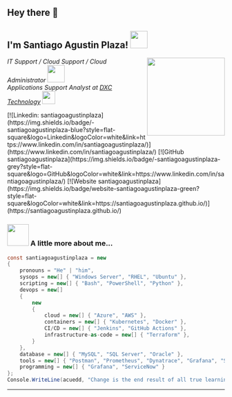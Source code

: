 ## Hey there 👋
<h2> I'm Santiago Agustin Plaza! <img src="https://i.giphy.com/media/WFZvB7VIXBgiz3oDXE/giphy.webp" width="40"></h2>
<img align='right' src="https://media.giphy.com/media/iIqmM5tTjmpOB9mpbn/giphy.gif" width="180">
<p><em>IT Support / Cloud Support / Cloud Administrator </a><img src="https://i.giphy.com/media/q8ETWhRGPuUO7hsIq7/giphy.webp" width="40"></br>Applications Support Analyst at <a href="https://dxc.com/us/en/">DXC Technology</a>  <img src="https://media.giphy.com/media/WUlplcMpOCEmTGBtBW/giphy.gif" width="30"> 
</em></p>
[![Linkedin: santiagoagustinplaza](https://img.shields.io/badge/-santiagoagustinplaza-blue?style=flat-square&logo=Linkedin&logoColor=white&link=https://www.linkedin.com/in/santiagoagustinplaza/)](https://www.linkedin.com/in/santiagoagustinplaza/)
[![GitHub santiagoagustinplaza](https://img.shields.io/badge/-santiagoagustinplaza-grey?style=flat-square&logo=GitHub&logoColor=white&link=https://www.linkedin.com/in/santiagoagustinplaza/)
[![Website santiagoagustinplaza](https://img.shields.io/badge/website-santiagoagustinplaza-green?style=flat-square&logoColor=white&link=https://santiagoagustinplaza.github.io/)](https://santiagoagustinplaza.github.io/)

### <img src="https://media.giphy.com/media/VgCDAzcKvsR6OM0uWg/giphy.gif" width="50"> A little more about me...  

```csharp
const santiagoagustinplaza = new
{
    pronouns = "He" | "him",
    sysops = new[] { "Windows Server", "RHEL", "Ubuntu" },
    scripting = new[] { "Bash", "PowerShell", "Python" },
    devops = new[]
    {
        new
        {
            cloud = new[] { "Azure", "AWS" },
            containers = new[] { "Kubernetes", "Docker" },
            CI/CD = new[] { "Jenkins", "GitHub Actions" },
            infrastructure-as-code = new[] { "Terraform" },
        }
    },
    database = new[] { "MySQL", "SQL Server", "Oracle" },
    tools = new[] { "Postman", "Prometheus", "Dynatrace", "Grafana", "ServiceNow" },
    programming = new[] { "Grafana", "ServiceNow" }
};
Console.WriteLine(acuedd, "Change is the end result of all true learning 🙂");
```
---